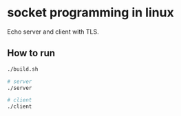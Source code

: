 # socket programming in linux
Echo server and client with TLS.

## How to run

```sh
./build.sh

# server
./server

# client
./client
```
